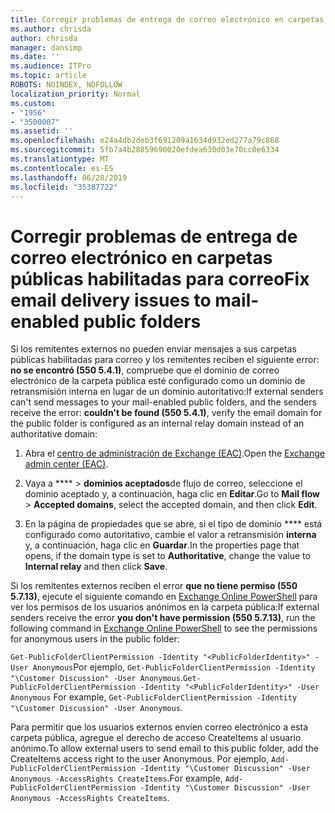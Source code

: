 ```yaml
---
title: Corregir problemas de entrega de correo electrónico en carpetas públicas habilitadas para correo
ms.author: chrisda
author: chrisda
manager: dansimp
ms.date: ''
ms.audience: ITPro
ms.topic: article
ROBOTS: NOINDEX, NOFOLLOW
localization_priority: Normal
ms.custom:
- "1956"
- "3500007"
ms.assetid: ''
ms.openlocfilehash: e24a4db2deb3f691209a1634d932ed277a79c868
ms.sourcegitcommit: 5fb7a4b28859690020efdea630d03e70cc0e6334
ms.translationtype: MT
ms.contentlocale: es-ES
ms.lasthandoff: 06/28/2019
ms.locfileid: "35387722"
---
```

# <a name="fix-email-delivery-issues-to-mail-enabled-public-folders"></a><span data-ttu-id="ab80a-102">Corregir problemas de entrega de correo electrónico en carpetas públicas habilitadas para correo</span><span class="sxs-lookup"><span data-stu-id="ab80a-102">Fix email delivery issues to mail-enabled public folders</span></span>

<span data-ttu-id="ab80a-103">Si los remitentes externos no pueden enviar mensajes a sus carpetas públicas habilitadas para correo y los remitentes reciben el siguiente error: **no se encontró (550 5.4.1)**, compruebe que el dominio de correo electrónico de la carpeta pública esté configurado como un dominio de retransmisión interna en lugar de un dominio autoritativo:</span><span class="sxs-lookup"><span data-stu-id="ab80a-103">If external senders can't send messages to your mail-enabled public folders, and the senders receive the error: **couldn't be found (550 5.4.1)**, verify the email domain for the public folder is configured as an internal relay domain instead of an authoritative domain:</span></span>

1. <span data-ttu-id="ab80a-104">Abra el [centro de administración de Exchange (EAC)](https://docs.microsoft.com/Exchange/exchange-admin-center).</span><span class="sxs-lookup"><span data-stu-id="ab80a-104">Open the [Exchange admin center (EAC)](https://docs.microsoft.com/Exchange/exchange-admin-center).</span></span>

2. <span data-ttu-id="ab80a-105">Vaya a \*\*\*\* \> **dominios aceptados**de flujo de correo, seleccione el dominio aceptado y, a continuación, haga clic en **Editar**.</span><span class="sxs-lookup"><span data-stu-id="ab80a-105">Go to **Mail flow** \> **Accepted domains**, select the accepted domain, and then click **Edit**.</span></span>

3. <span data-ttu-id="ab80a-106">En la página de propiedades que se abre, si el tipo de dominio \*\*\*\* está configurado como autoritativo, cambie el valor a retransmisión **interna** y, a continuación, haga clic en **Guardar**.</span><span class="sxs-lookup"><span data-stu-id="ab80a-106">In the properties page that opens, if the domain type is set to **Authoritative**, change the value to **Internal relay** and then click **Save**.</span></span>

<span data-ttu-id="ab80a-107">Si los remitentes externos reciben el error **que no tiene permiso (550 5.7.13)**, ejecute el siguiente comando en [Exchange Online PowerShell](https://docs.microsoft.com/powershell/exchange/exchange-online/connect-to-exchange-online-powershell/connect-to-exchange-online-powershell) para ver los permisos de los usuarios anónimos en la carpeta pública:</span><span class="sxs-lookup"><span data-stu-id="ab80a-107">If external senders receive the error **you don't have permission (550 5.7.13)**, run the following command in [Exchange Online PowerShell](https://docs.microsoft.com/powershell/exchange/exchange-online/connect-to-exchange-online-powershell/connect-to-exchange-online-powershell) to see the permissions for anonymous users in the public folder:</span></span>

<span data-ttu-id="ab80a-108">`Get-PublicFolderClientPermission -Identity "<PublicFolderIdentity>" -User Anonymous`Por ejemplo, `Get-PublicFolderClientPermission -Identity "\Customer Discussion" -User Anonymous`.</span><span class="sxs-lookup"><span data-stu-id="ab80a-108">`Get-PublicFolderClientPermission -Identity "<PublicFolderIdentity>" -User Anonymous` For example, `Get-PublicFolderClientPermission -Identity "\Customer Discussion" -User Anonymous`.</span></span>

<span data-ttu-id="ab80a-109">Para permitir que los usuarios externos envíen correo electrónico a esta carpeta pública, agregue el derecho de acceso CreateItems al usuario anónimo.</span><span class="sxs-lookup"><span data-stu-id="ab80a-109">To allow external users to send email to this public folder, add the CreateItems access right to the user Anonymous.</span></span> <span data-ttu-id="ab80a-110">Por ejemplo, `Add-PublicFolderClientPermission -Identity "\Customer Discussion" -User Anonymous -AccessRights CreateItems`.</span><span class="sxs-lookup"><span data-stu-id="ab80a-110">For example, `Add-PublicFolderClientPermission -Identity "\Customer Discussion" -User Anonymous -AccessRights CreateItems`.</span></span>
